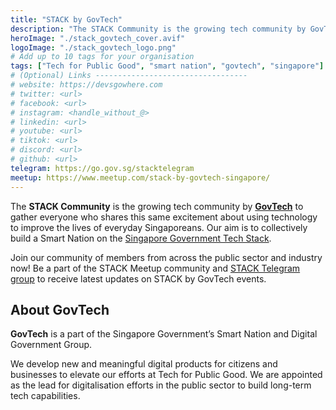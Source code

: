 ```yaml
---
title: "STACK by GovTech"
description: "The STACK Community is the growing tech community by GovTech to gather everyone who shares this same excitement about using technology to improve the lives of everyday Singaporeans."
heroImage: "./stack_govtech_cover.avif"
logoImage: "./stack_govtech_logo.png"
# Add up to 10 tags for your organisation
tags: ["Tech for Public Good", "smart nation", "govtech", "singapore"]
# (Optional) Links ----------------------------------
# website: https://devsgowhere.com
# twitter: <url>
# facebook: <url>
# instagram: <handle_without_@>
# linkedin: <url>
# youtube: <url>
# tiktok: <url>
# discord: <url>
# github: <url>
telegram: https://go.gov.sg/stacktelegram
meetup: https://www.meetup.com/stack-by-govtech-singapore/
---
```


The **STACK Community** is the growing tech community by [**GovTech**](https://www.tech.gov.sg/) to gather everyone who shares this same excitement about using technology to improve the lives of everyday Singaporeans. Our aim is to collectively build a Smart Nation on the [Singapore Government Tech Stack](https://www.tech.gov.sg/products-and-services/singapore-government-tech-stack/). 

Join our community of members from across the public sector and industry now! Be a part of the STACK Meetup community and [STACK Telegram group](https://go.gov.sg/stacktelegram) to receive latest updates on STACK by GovTech events.

## About GovTech

**GovTech** is a part of the Singapore Government’s Smart Nation and Digital Government Group.

We develop new and meaningful digital products for citizens and businesses to elevate our efforts at Tech for Public Good. We are appointed as the lead for digitalisation efforts in the public sector to build long-term tech capabilities.